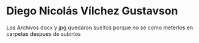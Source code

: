 # Diego Nicolás Vílchez Gustavson

Los Archivos docx y jpg quedaron sueltos porque no se como meterlos en carpetas despues de subirlos
